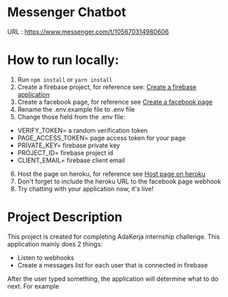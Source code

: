 # Messenger Chatbot

URL : https://www.messenger.com/t/105670314980606

# How to run locally:

1. Run `npm install` or `yarn install`
2. Create a firebase project, for reference see: [Create a firebase application](https://codinglatte.com/posts/how-to/how-to-create-a-firebase-project/#:~:text=First%2C%20visit%20Firebase%20Console%20using,are%20not%20already%20logged%20in.&text=Then%2C%20create%20a%20new%20project,the%20project%20and%20click%20continue.)
3. Create a facebook page, for reference see [Create a facebook page](https://www.facebook.com/help/104002523024878)
4. Rename the .env.example file to .env file
5. Change those field from the .env file:

- VERIFY_TOKEN= a random verification token
- PAGE_ACCESS_TOKEN= page access token for your page
- PRIVATE_KEY= firebase private key
- PROJECT_ID= firebase project id
- CLIENT_EMAIL= firebase client email

6. Host the page on heroku, for reference see [Host page on heroku](https://devcenter.heroku.com/articles/deploying-nodejs)
7. Don't forget to include the heroku URL to the facebook page webhook
8. Try chatting with your application now, it's live!

# Project Description

This project is created for completing AdaKerja internship challenge. This application mainly does 2 things:

- Listen to webhooks
- Create a messages list for each user that is connected in firebase

After the user typed something, the application will determine what to do next. For example
